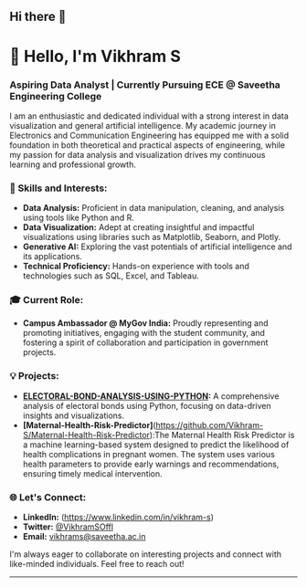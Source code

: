 ## Hi there 👋

# 👋 Hello, I'm Vikhram S

### Aspiring Data Analyst | Currently Pursuing ECE @ Saveetha Engineering College
 
I am an enthusiastic and dedicated individual with a strong interest in data visualization and general artificial intelligence. My academic journey in Electronics and Communication Engineering has equipped me with a solid foundation in both theoretical and practical aspects of engineering, while my passion for data analysis and visualization drives my continuous learning and professional growth.

### 🚀 Skills and Interests:
- **Data Analysis:** Proficient in data manipulation, cleaning, and analysis using tools like Python and R.
- **Data Visualization:** Adept at creating insightful and impactful visualizations using libraries such as Matplotlib, Seaborn, and Plotly.
- **Generative AI:** Exploring the vast potentials of artificial intelligence and its applications.
- **Technical Proficiency:** Hands-on experience with tools and technologies such as SQL, Excel, and Tableau.

### 🎓 Current Role:
- **Campus Ambassador @ MyGov India:** Proudly representing and promoting initiatives, engaging with the student community, and fostering a spirit of collaboration and participation in government projects.

### 💡 Projects:
- **[ELECTORAL-BOND-ANALYSIS-USING-PYTHON](https://github.com/Vikhram-S/ELECTORAL-BOND-ANALYSIS-USING-PYTHON):** A comprehensive analysis of electoral bonds using Python, focusing on data-driven insights and visualizations.
- **[Maternal-Health-Risk-Predictor]**(https://github.com/Vikhram-S/Maternal-Health-Risk-Predictor):The Maternal Health Risk Predictor is a machine learning-based system designed to predict the likelihood of health complications in pregnant women. The system uses various health parameters to provide early warnings and recommendations, ensuring timely medical intervention.

### 🌐 Let's Connect:
- **LinkedIn:** (https://www.linkedin.com/in/vikhram-s)
- **Twitter:** [@VikhramSOffl](https://twitter.com/VikhramSOffl)
- **Email:** [vikhrams@saveetha.ac.in](mailto:vikhrams@saveetha.ac.in)

I'm always eager to collaborate on interesting projects and connect with like-minded individuals. Feel free to reach out!

---


